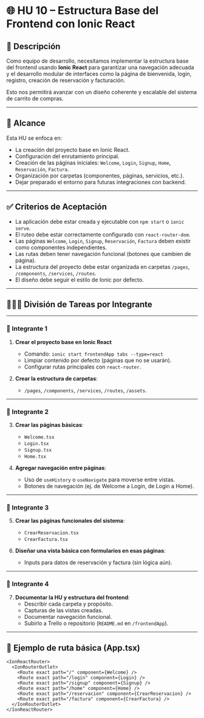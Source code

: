 # 🌐 HU 10 – Estructura Base del Frontend con Ionic React

## 📌 Descripción

Como equipo de desarrollo, necesitamos implementar la estructura base del frontend usando **Ionic React** para garantizar una navegación adecuada y el desarrollo modular de interfaces como la página de bienvenida, login, registro, creación de reservación y facturación.

Esto nos permitirá avanzar con un diseño coherente y escalable del sistema de carrito de compras.

---

## 🎯 Alcance

Esta HU se enfoca en:
- La creación del proyecto base en Ionic React.
- Configuración del enrutamiento principal.
- Creación de las páginas iniciales: `Welcome`, `Login`, `Signup`, `Home`, `Reservación`, `Factura`.
- Organización por carpetas (componentes, páginas, servicios, etc.).
- Dejar preparado el entorno para futuras integraciones con backend.

---

## ✅ Criterios de Aceptación

- La aplicación debe estar creada y ejecutable con `npm start` o `ionic serve`.
- El ruteo debe estar correctamente configurado con `react-router-dom`.
- Las páginas `Welcome`, `Login`, `Signup`, `Reservación`, `Factura` deben existir como componentes independientes.
- Las rutas deben tener navegación funcional (botones que cambien de página).
- La estructura del proyecto debe estar organizada en carpetas `/pages`, `/components`, `/services`, `/routes`.
- El diseño debe seguir el estilo de Ionic por defecto.

---

## 🧑‍🤝‍🧑 División de Tareas por Integrante

---

### 👤 Integrante 1 
1. **Crear el proyecto base en Ionic React**
   - Comando: `ionic start frontendApp tabs --type=react`
   - Limpiar contenido por defecto (páginas que no se usarán).
   - Configurar rutas principales con `react-router`.

2. **Crear la estructura de carpetas**:
   - `/pages`, `/components`, `/services`, `/routes`, `/assets`.

---

### 👤 Integrante 2 
3. **Crear las páginas básicas**:
   - `Welcome.tsx`
   - `Login.tsx`
   - `Signup.tsx`
   - `Home.tsx`

4. **Agregar navegación entre páginas**:
   - Uso de `useHistory` o `useNavigate` para moverse entre vistas.
   - Botones de navegación (ej. de Welcome a Login, de Login a Home).

---

### 👤 Integrante 3 
5. **Crear las páginas funcionales del sistema**:
   - `CrearReservacion.tsx`
   - `CrearFactura.tsx`

6. **Diseñar una vista básica con formularios en esas páginas**:
   - Inputs para datos de reservación y factura (sin lógica aún).

---

### 👤 Integrante 4 
7. **Documentar la HU y estructura del frontend**:
   - Describir cada carpeta y propósito.
   - Capturas de las vistas creadas.
   - Documentar navegación funcional.
   - Subirlo a Trello o repositorio (`README.md` en `/frontendApp`).

---

## 📄 Ejemplo de ruta básica (App.tsx)

```tsx
<IonReactRouter>
  <IonRouterOutlet>
    <Route exact path="/" component={Welcome} />
    <Route exact path="/login" component={Login} />
    <Route exact path="/signup" component={Signup} />
    <Route exact path="/home" component={Home} />
    <Route exact path="/reservacion" component={CrearReservacion} />
    <Route exact path="/factura" component={CrearFactura} />
  </IonRouterOutlet>
</IonReactRouter>
